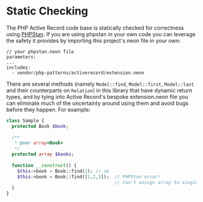 # Static Checking

The PHP Active Record code base is statically checked for correctness using [PHPStan](https://phpstan.org/). If you are using phpstan in your own code you can leverage the safety it provides by importing this project's neon file in your own:

```neon
// your phpstan.neon file
parameters:
...
includes:
  - vendor/php-patterns/activerecord/extension.neon
```

There are several methods (namely `Model::find`, `Model::first`, `Model::last` and their counterparts on `Relation`) in this library that have dynamic return types, and by tying into  Active Record's bespoke extension.neon file you can eliminate much of the uncertainty around using them and avoid bugs before they happen. For example:

```php
class Sample {
  protected Book $book;
  
  /**
   * @var array<Book> 
   */
  protected array $books;
  
  function __construct() {
    $this->book = Book::find(1); // ok
    $this->book = Book::find([1,2,3]);  // PHPStan error!
                                        // Can't assign array to single item
  }
}

```
